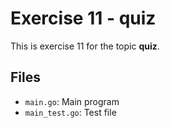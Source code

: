 # Exercise 11 - quiz

This is exercise 11 for the topic **quiz**.

## Files
- `main.go`: Main program
- `main_test.go`: Test file
